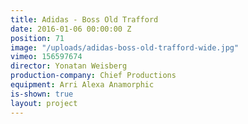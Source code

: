 ```yaml
---
title: Adidas - Boss Old Trafford
date: 2016-01-06 00:00:00 Z
position: 71
image: "/uploads/adidas-boss-old-trafford-wide.jpg"
vimeo: 156597674
director: Yonatan Weisberg
production-company: Chief Productions
equipment: Arri Alexa Anamorphic
is-shown: true
layout: project
---
```


